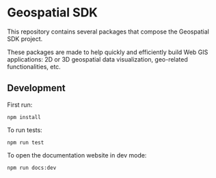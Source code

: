# Geospatial SDK

This repository contains several packages that compose the Geospatial SDK project.

These packages are made to help quickly and efficiently build Web GIS applications: 2D or 3D geospatial data visualization, geo-related functionalities, etc.

## Development

First run:

```shell
npm install
```

To run tests:

```shell
npm run test
```

To open the documentation website in dev mode:

```shell
npm run docs:dev
```
